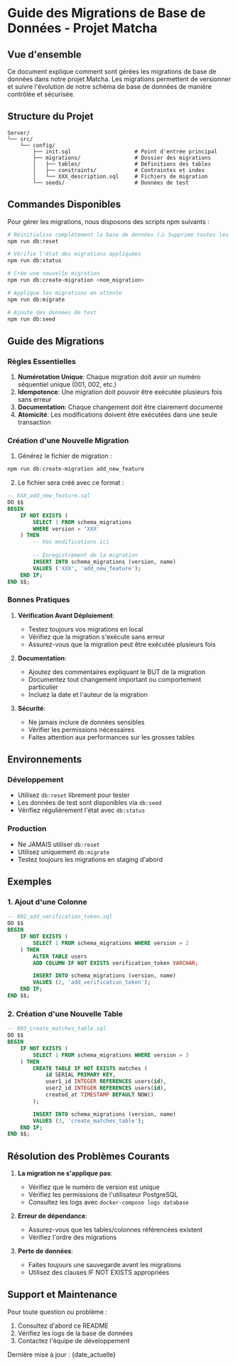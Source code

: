 # Guide des Migrations de Base de Données - Projet Matcha

## Vue d'ensemble

Ce document explique comment sont gérées les migrations de base de données dans notre projet Matcha. Les migrations permettent de versionner et suivre l'évolution de notre schéma de base de données de manière contrôlée et sécurisée.

## Structure du Projet

```
Server/
└── src/
    └── config/
        ├── init.sql                    # Point d'entrée principal
        ├── migrations/                 # Dossier des migrations
        │   ├── tables/                 # Définitions des tables
        │   ├── constraints/            # Contraintes et index
        │   └── XXX_description.sql     # Fichiers de migration
        └── seeds/                      # Données de test
```

## Commandes Disponibles

Pour gérer les migrations, nous disposons des scripts npm suivants :

```bash
# Réinitialise complètement la base de données (⚠️ Supprime toutes les données)
npm run db:reset

# Vérifie l'état des migrations appliquées
npm run db:status

# Crée une nouvelle migration
npm run db:create-migration <nom_migration>

# Applique les migrations en attente
npm run db:migrate

# Ajoute des données de test
npm run db:seed
```

## Guide des Migrations

### Règles Essentielles

1. **Numérotation Unique**: Chaque migration doit avoir un numéro séquentiel unique (001, 002, etc.)
2. **Idempotence**: Une migration doit pouvoir être exécutée plusieurs fois sans erreur
3. **Documentation**: Chaque changement doit être clairement documenté
4. **Atomicité**: Les modifications doivent être exécutées dans une seule transaction

### Création d'une Nouvelle Migration

1. Générez le fichier de migration :
```bash
npm run db:create-migration add_new_feature
```

2. Le fichier sera créé avec ce format :
```sql
-- XXX_add_new_feature.sql
DO $$
BEGIN
    IF NOT EXISTS (
        SELECT 1 FROM schema_migrations 
        WHERE version = 'XXX'
    ) THEN
        -- Vos modifications ici
        
        -- Enregistrement de la migration
        INSERT INTO schema_migrations (version, name) 
        VALUES ('XXX', 'add_new_feature');
    END IF;
END $$;
```

### Bonnes Pratiques

1. **Vérification Avant Déploiement**:
   - Testez toujours vos migrations en local
   - Vérifiez que la migration s'exécute sans erreur
   - Assurez-vous que la migration peut être exécutée plusieurs fois

2. **Documentation**:
   - Ajoutez des commentaires expliquant le BUT de la migration
   - Documentez tout changement important ou comportement particulier
   - Incluez la date et l'auteur de la migration

3. **Sécurité**:
   - Ne jamais inclure de données sensibles
   - Vérifier les permissions nécessaires
   - Faites attention aux performances sur les grosses tables

## Environnements

### Développement
- Utilisez `db:reset` librement pour tester
- Les données de test sont disponibles via `db:seed`
- Vérifiez régulièrement l'état avec `db:status`

### Production
- Ne JAMAIS utiliser `db:reset`
- Utilisez uniquement `db:migrate`
- Testez toujours les migrations en staging d'abord

## Exemples

### 1. Ajout d'une Colonne
```sql
-- 002_add_verification_token.sql
DO $$
BEGIN
    IF NOT EXISTS (
        SELECT 1 FROM schema_migrations WHERE version = 2
    ) THEN
        ALTER TABLE users 
        ADD COLUMN IF NOT EXISTS verification_token VARCHAR;

        INSERT INTO schema_migrations (version, name) 
        VALUES (2, 'add_verification_token');
    END IF;
END $$;
```

### 2. Création d'une Nouvelle Table
```sql
-- 003_create_matches_table.sql
DO $$
BEGIN
    IF NOT EXISTS (
        SELECT 1 FROM schema_migrations WHERE version = 3
    ) THEN
        CREATE TABLE IF NOT EXISTS matches (
            id SERIAL PRIMARY KEY,
            user1_id INTEGER REFERENCES users(id),
            user2_id INTEGER REFERENCES users(id),
            created_at TIMESTAMP DEFAULT NOW()
        );

        INSERT INTO schema_migrations (version, name) 
        VALUES (3, 'create_matches_table');
    END IF;
END $$;
```

## Résolution des Problèmes Courants

1. **La migration ne s'applique pas**:
   - Vérifiez que le numéro de version est unique
   - Vérifiez les permissions de l'utilisateur PostgreSQL
   - Consultez les logs avec `docker-compose logs database`

2. **Erreur de dépendance**:
   - Assurez-vous que les tables/colonnes référencées existent
   - Vérifiez l'ordre des migrations

3. **Perte de données**:
   - Faites toujours une sauvegarde avant les migrations
   - Utilisez des clauses IF NOT EXISTS appropriées

## Support et Maintenance

Pour toute question ou problème :
1. Consultez d'abord ce README
2. Vérifiez les logs de la base de données
3. Contactez l'équipe de développement

Dernière mise à jour : {date_actuelle}